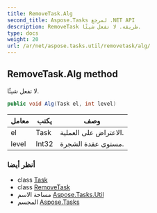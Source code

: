 ```yaml
---
title: RemoveTask.Alg
second_title: Aspose.Tasks لمرجع .NET API
description: RemoveTask طريقة. لا تفعل شيئًا.
type: docs
weight: 20
url: /ar/net/aspose.tasks.util/removetask/alg/
---
```

## RemoveTask.Alg method

لا تفعل شيئًا.

```csharp
public void Alg(Task el, int level)
```

| معامل | يكتب | وصف |
| --- | --- | --- |
| el | Task | الاعتراض على العملية. |
| level | Int32 | مستوى عقدة الشجرة. |

### أنظر أيضا

* class [Task](../../../aspose.tasks/task/)
* class [RemoveTask](../)
* مساحة الاسم [Aspose.Tasks.Util](../../removetask/)
* المجسم [Aspose.Tasks](../../../)


